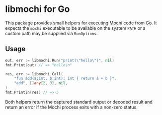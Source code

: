 # libmochi for Go

This package provides small helpers for executing Mochi code from Go. It
expects the `mochi` executable to be available on the system `PATH` or a
custom path may be supplied via `RunOptions`.

## Usage

```go
out, err := libmochi.Run("print(\"hello\")", nil)
fmt.Print(out) // => "hello\n"

res, err := libmochi.Call(
    "fun add(a:int, b:int): int { return a + b }",
    "add", []any{2, 3}, nil,
)
fmt.Println(res) // => 5
```

Both helpers return the captured standard output or decoded result and
return an error if the Mochi process exits with a non-zero status.
